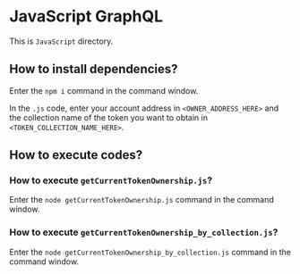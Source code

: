 # JavaScript GraphQL
This is `JavaScript` directory.

## How to install dependencies?
Enter the `npm i` command in the command window.

In the `.js` code, enter your account address in `<OWNER_ADDRESS_HERE>` and the collection name of the token you want to obtain in `<TOKEN_COLLECTION_NAME_HERE>`.

## How to execute codes?

### How to execute `getCurrentTokenOwnership.js`?
Enter the `node getCurrentTokenOwnership.js` command in the command window.

### How to execute `getCurrentTokenOwnership_by_collection.js`?
Enter the `node getCurrentTokenOwnership_by_collection.js` command in the command window.

